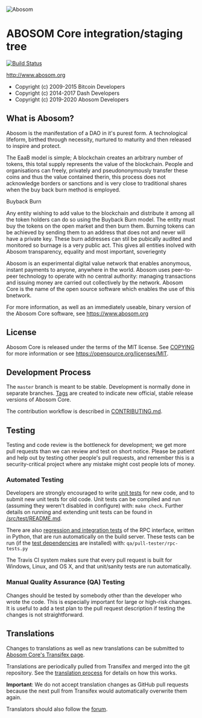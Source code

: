 ![Abosom](https://github.com/abosompay/abosom/raw/master/src/qt/res/icons/bitcoin.png "Abosom")

ABOSOM Core integration/staging tree
=====================================
[![Build Status](https://travis-ci.org/abosompay/abosom.svg?branch=master)](https://travis-ci.org/abosompay/abosom)


http://www.abosom.org

- Copyright (c) 2009-2015 Bitcoin Developers
- Copyright (c) 2014-2017 Dash Developers
- Copyright (c) 2019-2020 Abosom Developers

What is Abosom?
----------------

Abosom is the manifestation of a DAO in it's purest form. A technological lifeform, birthed through necessity,
nurtured to maturity and then released to inspire and protect.

The EaaB model is simple; A blockchain creates an arbitrary number of tokens,
this total supply represents the value of the blockchain.
People and organisations can freely, privately and pseudononymously transfer these coins and thus the value contained therin,
this process does not acknowledge borders or sanctions and is very close to traditional shares
when the buy back burn method is employed.

Buyback Burn
 
Any entity wishing to add value to the blockchain and distribute it among all the token holders can do so using the Buyback Burn model.
The entity must buy the tokens on the open market and then burn them.
Burning tokens can be achieved by sending them to an address that does not and never will have a private key.
These burn addresses can stil be pubically audited and monitored so burnage is a very public act.
This gives all entities inolved with Abosom transparency,
equality and most important, soveriegnty 

Abosom is an experimental digital value network that enables anonymous, instant
payments to anyone, anywhere in the world. Abosom uses peer-to-peer technology
to operate with no central authority: managing transactions and issuing money
are carried out collectively by the network. Abosom Core is the name of the open
source software which enables the use of this bnetwork.

For more information, as well as an immediately useable, binary version of
the Abosom Core software, see https://www.abosom.org


License
-------

Abosom Core is released under the terms of the MIT license. See [COPYING](COPYING) for more
information or see https://opensource.org/licenses/MIT.

Development Process
-------------------

The `master` branch is meant to be stable. Development is normally done in separate branches.
[Tags](https://github.com/abosompay/abosom/tags) are created to indicate new official,
stable release versions of Abosom Core.

The contribution workflow is described in [CONTRIBUTING.md](CONTRIBUTING.md).

Testing
-------

Testing and code review is the bottleneck for development; we get more pull
requests than we can review and test on short notice. Please be patient and help out by testing
other people's pull requests, and remember this is a security-critical project where any mistake might cost people
lots of money.

### Automated Testing

Developers are strongly encouraged to write [unit tests](src/test/README.md) for new code, and to
submit new unit tests for old code. Unit tests can be compiled and run
(assuming they weren't disabled in configure) with: `make check`. Further details on running
and extending unit tests can be found in [/src/test/README.md](/src/test/README.md).

There are also [regression and integration tests](/qa) of the RPC interface, written
in Python, that are run automatically on the build server.
These tests can be run (if the [test dependencies](/qa) are installed) with: `qa/pull-tester/rpc-tests.py`

The Travis CI system makes sure that every pull request is built for Windows, Linux, and OS X, and that unit/sanity tests are run automatically.

### Manual Quality Assurance (QA) Testing

Changes should be tested by somebody other than the developer who wrote the
code. This is especially important for large or high-risk changes. It is useful
to add a test plan to the pull request description if testing the changes is
not straightforward.

Translations
------------

Changes to translations as well as new translations can be submitted to
[Abosom Core's Transifex page](https://www.transifex.com/projects/p/abosom/).

Translations are periodically pulled from Transifex and merged into the git repository. See the
[translation process](doc/translation_process.md) for details on how this works.

**Important**: We do not accept translation changes as GitHub pull requests because the next
pull from Transifex would automatically overwrite them again.

Translators should also follow the [forum](https://www.abosompay.org/forum/topic/abosom-worldwide-collaboration.88/).
